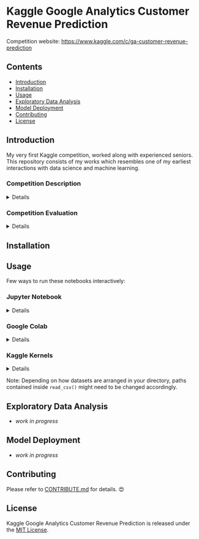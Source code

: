 # Kaggle Google Analytics Customer Revenue Prediction
Competition website: https://www.kaggle.com/c/ga-customer-revenue-prediction

## Contents
- [Introduction](#Introduction)
- [Installation](#Installation)
- [Usage](#Usage)
- [Exploratory Data Analysis](#Exploratory-Data-Analysis)
- [Model Deployment](#Model-Deployment)
- [Contributing](#Contributing)
- [License](#License)

## Introduction
My very first Kaggle competition, worked along with experienced seniors. This repository consists of my works which resembles one of my earliest interactions with data science and machine learning.

### Competition Description
<details>
<summary>Details</summary>
  
>The 80/20 rule has proven true for many businesses–only a small percentage of customers produce most of the revenue. As such, marketing teams are challenged to make appropriate investments in promotional strategies.
>
> RStudio, the developer of free and open tools for R and enterprise-ready products for teams to scale and share work, has partnered with Google Cloud and Kaggle to demonstrate the business impact that thorough data analysis can have.
>
> In this competition, you’re challenged to analyze a Google Merchandise Store (also known as GStore, where Google swag is sold) customer dataset to predict revenue per customer. Hopefully, the outcome will be more actionable operational changes and a better use of marketing budgets for those companies who choose to use data analysis on top of GA data.

*from [competition website...](https://www.kaggle.com/c/ga-customer-revenue-prediction)*

</details>

### Competition Evaluation
<details>
<summary>Details</summary>
  
> #### Root Mean Squared Error (RMSE)
> Submissions are scored on the root mean squared error. RMSE is defined as:
>
> <p align="center">
> <img src="https://latex.codecogs.com/svg.latex?RMSE&space;=&space;\sqrt{\frac{1}{n}\sum_{i=1}^{n}&space;\left&space;(&space;y_{i}&space;-&space;\hat{y}_{i}&space;\right&space;)^{2}}" title="root mean squared error" />
> </p>
>
> where y hat is the natural log of the predicted revenue for a customer and y is the natural log of the actual summed revenue value plus one.
>
> #### Submission File
> For each `fullVisitorId` in the test set, you must predict the **natural log** of their total revenue in `PredictedLogRevenue`. The submission file should contain a header and have the following format:
> ``` markdown
> fullVisitorId,PredictedLogRevenue
> 0000000259678714014,0
> 0000049363351866189,0
> 0000053049821714864,0
> etc.
> ```

*from [competition website...](https://www.kaggle.com/c/ga-customer-revenue-prediction)*

</details>

## Installation

## Usage
Few ways to run these notebooks interactively:

### Jupyter Notebook
<details>
<summary>Details</summary>
  
1. Download this repository in a zip file by clicking [here](https://github.com/y33-j3T/Kaggle-PUBG-Finish-Placement-Prediction/archive/master.zip) or execute this from the terminal: 
```
git clone https://github.com/y33-j3T/Kaggle-PUBG-Finish-Placement-Prediction.git 
```
2. Download the datasets at [competition website - data](https://www.kaggle.com/c/pubg-finish-placement-prediction/data).
3. Put both downloads in the same directory and unzip them.
4. For cleanliness, create a new folder **input** and put the datasets (with `.csv` extensions) into it.
4. Open Anaconda Prompt.
5. Navigate to the **repository folder** with
```
cd [path address]
```
6. Create a virtual environment with
```
conda create -n [environment name] python=3.7
```
7. Activate the environment with 
```
activate [environment name]
```
8. Install the required dependencies with
```
pip install -r requirements.txt
```
9. Execute Jupyter Notebook from the command line or terminal with
```
jupyter notebook
```
10. Click on files with `.ipynb` extension on the Jupyter Notebook dasboard and enjoy!
11. When you're done, deactivate the virtual environment with 
```
deactivate
```

</details>

### Google Colab
<details>
<summary>Details</summary>

1. Download the datasets at [competition website - data](https://www.kaggle.com/c/pubg-finish-placement-prediction/data).
2. Put all downloads in the same directory and unzip them.
3. For cleanliness, create a new folder **input** and put the datasets (with `.csv` extensions) into it.
4. Click on any model you want work with at the [**Model Deployment**](#Model-Deployment) section.
5. Copy the link of the page and paste it into the search bar of a new page.
6. Replace `https://github.com` with `colab.research.google.com/github` and hit enter.
7. Go to the sidebar, click on **Files** > **Upload**.
8. Upload all contents in the **input** folder.
9. You may now run the notebook.
10. Once you are done, remember to save the notebook somewhere.
  
</details>

### Kaggle Kernels
<details>
<summary>Details</summary>
  
1. Download this repository in a zip file by clicking [here](https://github.com/y33-j3T/Kaggle-PUBG-Finish-Placement-Prediction/archive/master.zip) or execute this from the terminal: 
```
git clone https://github.com/y33-j3T/Kaggle-PUBG-Finish-Placement-Prediction.git 
```
2. Unzip your download.
3. Go to [competition website - kernels](https://www.kaggle.com/c/pubg-finish-placement-prediction/kernels).
4. Click on **New Kernel**.
5. Select **Notebook**.
6. Click on **File** > **Upload Notebook**.
7. Upload any file with `.ipynb` extension that you want to work with from your downloaded repository and enjoy!
8. Once you are done, remember to click on **Commit**.

</details>

Note: Depending on how datasets are arranged in your directory, paths contained inside `read_csv()` might need to be changed accordingly.


## Exploratory Data Analysis
- *work in progress*

## Model Deployment
- *work in progress*

## Contributing
Please refer to [CONTRIBUTE.md](./CONTRIBUTE.md) for details. :heart_eyes:

## License
Kaggle Google Analytics Customer Revenue Prediction is released under the [MIT License](./LICENSE).

